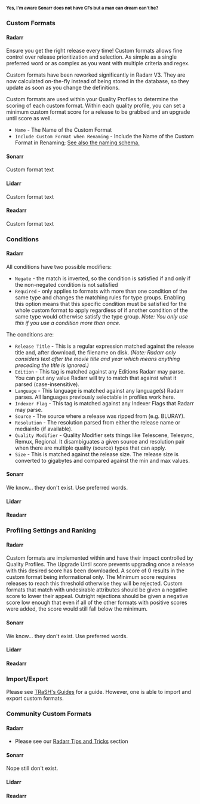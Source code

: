 **<sub>Yes, I'm aware Sonarr does not have CFs but a man can dream can't he?</sub>**

### Custom Formats

#### Radarr

<section begin=radarr_settings_custom_formats />

Ensure you get the right release every time\! Custom formats allows fine control over release prioritization and selection. As simple as a single preferred word or as complex as you want with multiple criteria and regex.

Custom formats have been reworked significantly in Radarr V3. They are now calculated on-the-fly instead of being stored in the database, so they update as soon as you change the definitions.

Custom formats are used within your Quality Profiles to determine the scoring of each custom format. Within each quality profile, you can set a minimum custom format score for a release to be grabbed and an upgrade until score as well.

  - `Name` - The Name of the Custom Format
  - `Include Custom Format when Renaming` - Include the Name of the Custom Format in Renaming; [See also the naming schema.](Radarr_Settings#Custom_Formats "wikilink")

<section end=radarr_settings_custom_formats />

#### Sonarr

<section begin=sonarr_settings_custom_formats />

Custom format text

<section end=sonarr_settings_custom_formats />

#### Lidarr

<section begin=lidarr_settings_custom_formats />

Custom format text

<section end=lidarr_settings_custom_formats />

#### Readarr

<section begin=readarr_settings_custom_formats />

Custom format text

<section end=readarr_settings_custom_formats />

### Conditions

#### Radarr

<section begin=radarr_settings_custom_formats_conditions />

All conditions have two possible modifiers:

  - `Negate` - the match is inverted, so the condition is satisfied if and only if the non-negated condition is not satisfied
  - `Required` - only applies to formats with more than one condition of the same type and changes the matching rules for type groups. Enabling this option means that this specific condition must be satisfied for the whole custom format to apply regardless of if another condition of the same type would otherwise satisfy the type group. *Note: You only use this if you use a condition more than once.*

The conditions are:

  - `Release Title` - This is a regular expression matched against the release title and, after download, the filename on disk. *(Note: Radarr only considers text after the movie title and year which means anything preceding the title is ignored.)*
  - `Edition` - This tag is matched against any Editions Radarr may parse. You can put any value Radarr will try to match that against what it parsed (case-insensitive).
  - `Language` - This language is matched against any language(s) Radarr parses. All languages previously selectable in profiles work here.
  - `Indexer Flag` - This tag is matched against any Indexer Flags that Radarr may parse.
  - `Source` - The source where a release was ripped from (e.g. BLURAY).
  - `Resolution` - The resolution parsed from either the release name or mediainfo (if available).
  - `Quality Modifier` - Quality Modifier sets things like Telescene, Telesync, Remux, Regional. It disambiguates a given source and resolution pair when there are multiple quality (source) types that can apply.
  - `Size` - This is matched against the release size. The release size is converted to gigabytes and compared against the min and max values.

<section end=radarr_settings_custom_formats_conditions />

#### Sonarr

We know... they don't exist. Use preferred words.

#### Lidarr

#### Readarr

### Profiling Settings and Ranking

#### Radarr

<section begin=radarr_settings_custom_formats_profiling_settings_and_ranking />

Custom formats are implemented within and have their impact controlled by Quality Profiles. The Upgrade Until score prevents upgrading once a release with this desired score has been downloaded. A score of 0 results in the custom format being informational only. The Minimum score requires releases to reach this threshold otherwise they will be rejected. Custom formats that match with undesirable attributes should be given a negative score to lower their appeal. Outright rejections should be given a negative score low enough that even if all of the other formats with positive scores were added, the score would still fall below the minimum.

<section end=radarr_settings_custom_formats_profiling_settings_and_ranking />

#### Sonarr

We know... they don't exist. Use preferred words.

#### Lidarr

#### Readarr

### Import/Export

<section begin=radarr_settings_custom_formats_import_export />

Please see [TRaSH's Guides](https://trash-guides.info/Radarr/V3/How-to-importexport-Custom-Formats-and-truly-make-use-of-it/) for a guide. However, one is able to import and export custom formats.

<section end=radarr_settings_custom_formats_import_export />

### Community Custom Formats

#### Radarr

<section begin=radarr_community_custom_formats />

  - Please see our [Radarr Tips and Tricks](Radarr_Tips_and_Tricks "wikilink") section

<section end=radarr_community_custom_formats />

#### Sonarr

Nope still don't exist.

#### Lidarr

#### Readarr
